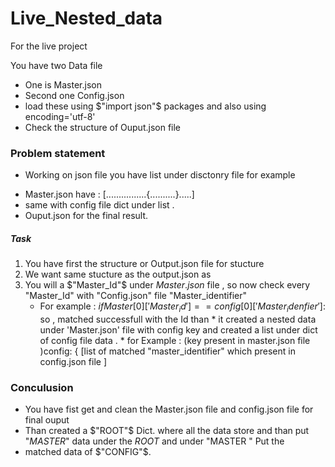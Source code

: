 # Live_Nested_data
For the live project 

You have two Data file 
- One is Master.json 
- Second one Config.json
- load these using $"import json"$ packages and also using encoding='utf-8'
- Check the structure of Ouput.json file 
### Problem statement 
- Working on json file you have list under disctonry file for example 
 * Master.json have : [................{..........}.....]
  * same with config file dict under list .
  * Ouput.json for the final result.
 ##### Task 
1. You have first the structure or Output.json file for stucture 
2. We want same stucture as the output.json as 
3. You will a $"Master_Id"$ under $Master.json$ file , so now check every "Master_Id" with "Config.json" file "Master_identifier" 
    - For example : $if Master[0]['Master_id']==config[0]['Master_idenfier']$: so , matched successfull with the Id than 
          *  it created a nested data under 'Master.json' file with config key and created a list under dict of config file data . 
           * for Example : (key present in master.json file )config: { [list of matched "master_identifier" which present in config.json file ]
### Conculusion
- You have fist get and clean the Master.json file and config.json file for final ouput 
- Than created a $"ROOT"$ Dict. where all the data store and than put "$MASTER$" data under the $ROOT$ and under "MASTER " Put the 
-  matched data of $"CONFIG"$.

